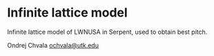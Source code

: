 # Infinite lattice model

Infinite lattice model of LWNUSA in Serpent, used to obtain best pitch.

Ondrej Chvala <ochvala@utk.edu>
